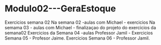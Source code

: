 # Modulo02---GeraEstoque
Exercicios semana 02
Na semana 02 -aulas com Michael - exercicios
Na semama 03 - aulas com Michael - finalizaçao do projeto do exercicios da semana02
Exercicios da Semana 04 -aulas Professor Jamil - 
Exercicios Semana  05 - Profesor Jaime.
Exercicios Semana 06 - Professor Jamil.
